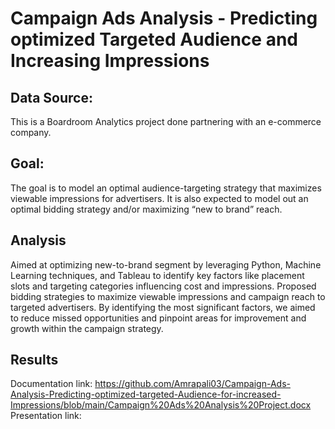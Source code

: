 # Campaign Ads Analysis - Predicting optimized Targeted Audience and Increasing Impressions

## Data Source:
This is a Boardroom Analytics project done partnering with an e-commerce company.

## Goal:
The goal is to model an optimal audience-targeting strategy that maximizes viewable impressions
for advertisers. It is also expected to model out an optimal bidding strategy and/or maximizing “new to brand” reach.

## Analysis
Aimed at optimizing new-to-brand segment by leveraging Python, Machine Learning techniques, and Tableau to identify key factors like placement slots and targeting categories influencing cost and impressions. Proposed bidding strategies to maximize viewable impressions and campaign reach to targeted advertisers. By identifying the most significant factors, we aimed to reduce missed opportunities and pinpoint areas for improvement and growth within the campaign strategy.


## Results
Documentation link:
https://github.com/Amrapali03/Campaign-Ads-Analysis-Predicting-optimized-targeted-Audience-for-increased-Impressions/blob/main/Campaign%20Ads%20Analysis%20Project.docx
Presentation link:


